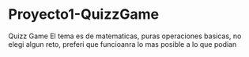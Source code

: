 # Proyecto1-QuizzGame
Quizz Game
El tema es de matematicas, puras operaciones basicas, no elegi algun reto, preferi que funcioanra lo mas posible a lo que podian
